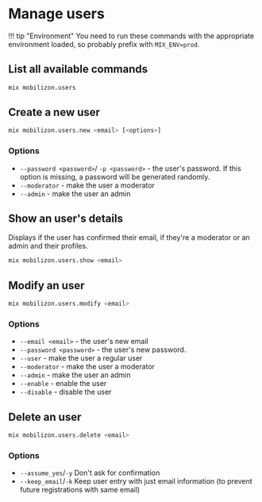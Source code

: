 # Manage users

!!! tip "Environment"
    You need to run these commands with the appropriate environment loaded, so probably prefix with `MIX_ENV=prod`.


## List all available commands 
```bash
mix mobilizon.users
```

## Create a new user

```bash
mix mobilizon.users.new <email> [<options>]
```

### Options

* `--password <password>`/ `-p <password>` - the user's password. If this option is missing, a password will be generated randomly.
* `--moderator` - make the user a moderator
* `--admin` - make the user an admin

## Show an user's details

Displays if the user has confirmed their email, if they're a moderator or an admin and their profiles.

```bash
mix mobilizon.users.show <email>
```

## Modify an user

```bash
mix mobilizon.users.modify <email>
```

### Options

* `--email <email>` - the user's new email
* `--password <password>` - the user's new password.
* `--user` - make the user a regular user
* `--moderator` - make the user a moderator
* `--admin` - make the user an admin
* `--enable` - enable the user
* `--disable` - disable the user

## Delete an user

```bash
mix mobilizon.users.delete <email>
```

### Options

* `--assume_yes`/`-y` Don't ask for confirmation
* `--keep_email`/`-k` Keep user entry with just email information (to prevent future registrations with same email)